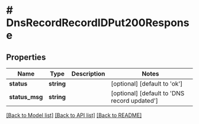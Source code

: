 # # DnsRecordRecordIDPut200Response

## Properties

Name | Type | Description | Notes
------------ | ------------- | ------------- | -------------
**status** | **string** |  | [optional] [default to 'ok']
**status_msg** | **string** |  | [optional] [default to 'DNS record updated']

[[Back to Model list]](../../README.md#models) [[Back to API list]](../../README.md#endpoints) [[Back to README]](../../README.md)
